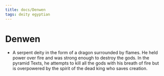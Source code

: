 ```yaml
---
title: docs/Denwen
tags: deity egyptian
---
```


# Denwen
- A serpent deity in the form of a dragon surrounded by flames. He held power over fire and was strong enough to destroy the gods. In the pyramid Texts, he attempts to kill all the gods with his breath of fire but is overpowered by the spirit of the dead king who saves creation.